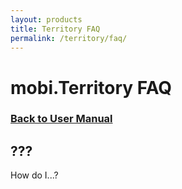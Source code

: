```yaml
---
layout: products
title: Territory FAQ
permalink: /territory/faq/
---
```


# mobi.Territory FAQ

### [Back to User Manual](/territory/)

## ???

How do I...?